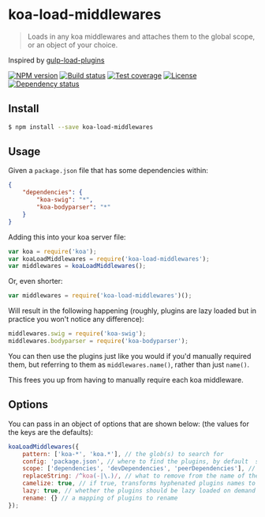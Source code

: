 # koa-load-middlewares

> Loads in any koa middlewares and attaches them to the global scope, or an object of your choice.

Inspired by [gulp-load-plugins][]

[![NPM version][npm-img]][npm-url]
[![Build status][travis-img]][travis-url]
[![Test coverage][coveralls-img]][coveralls-url]
[![License][license-img]][license-url]
[![Dependency status][david-img]][david-url]

## Install

```sh
$ npm install --save koa-load-middlewares
```

## Usage

Given a `package.json` file that has some dependencies within:

```json
{
    "dependencies": {
        "koa-swig": "*",
        "koa-bodyparser": "*"
    }
}
```

Adding this into your koa server file:

```js
var koa = require('koa');
var koaLoadMiddlewares = require('koa-load-middlewares');
var middlewares = koaLoadMiddlewares();
```

Or, even shorter:

```js
var middlewares = require('koa-load-middlewares')();
```

Will result in the following happening (roughly, plugins are lazy loaded but in practice you won't notice any difference):

```js
middlewares.swig = require('koa-swig');
middlewares.bodyparser = require('koa-bodyparser');
```

You can then use the plugins just like you would if you'd manually required them, but referring to them as `middlewares.name()`, rather than just `name()`.

This frees you up from having to manually require each koa middleware.

## Options

You can pass in an object of options that are shown below: (the values for the keys are the defaults):

```js
koaLoadMiddlewares({
    pattern: ['koa-*', 'koa.*'], // the glob(s) to search for
    config: 'package.json', // where to find the plugins, by default  searched up from process.cwd() 
    scope: ['dependencies', 'devDependencies', 'peerDependencies'], // which keys in the config to look within
    replaceString: /^koa(-|\.)/, // what to remove from the name of the module when adding it to the context
    camelize: true, // if true, transforms hyphenated plugins names to camel case
    lazy: true, // whether the plugins should be lazy loaded on demand
    rename: {} // a mapping of plugins to rename
});
```


[npm-img]: https://img.shields.io/npm/v/koa-load-middlewares.svg?style=flat-square
[npm-url]: https://npmjs.org/package/koa-load-middlewares
[travis-img]: https://img.shields.io/travis/koa-modules/load-middlewares.svg?style=flat-square
[travis-url]: https://travis-ci.org/koa-modules/load-middlewares
[coveralls-img]: https://img.shields.io/coveralls/koa-modules/load-middlewares.svg?style=flat-square
[coveralls-url]: https://coveralls.io/r/koa-modules/load-middlewares?branch=master
[license-img]: https://img.shields.io/badge/license-MIT-green.svg?style=flat-square
[license-url]: LICENSE
[david-img]: https://img.shields.io/david/koa-modules/load-middlewares.svg?style=flat-square
[david-url]: https://david-dm.org/koa-modules/load-middlewares
[gulp-load-plugins]: https://github.com/jackfranklin/gulp-load-plugins

